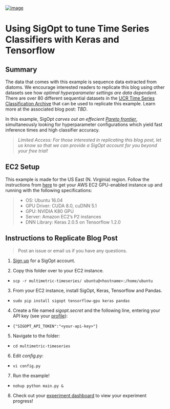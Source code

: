 [![image](https://sigopt.com/static/img/SigOpt_logo_horiz.png?raw=true)](https://sigopt.com)

# Using SigOpt to tune Time Series Classifiers with Keras and Tensorflow


## Summary

The data that comes with this example is sequence data extracted from diatoms. We encourage interested readers to replicate this blog using other datasets see how _optimal hyperparameter settings are data dependent_. There are over 80 different sequential datasets in the [UCR Time Series Classification Archive](http://www.cs.ucr.edu/~eamonn/time_series_data/) that can be used to replicate this example. Learn more at the associated blog post: _TBD_.

In this example, SigOpt _carves out an effecient [Pareto frontier](https://en.wikipedia.org/wiki/Pareto_efficiency)_, simultaneously looking for hyperparameter configurations which yield fast inference times and high classifier accuracy.

> _Limited Access: For those interested in replicating this blog post, let us know so that we can provide a SigOpt account for you beyond your free trial!_


## EC2 Setup

This example is made for the US East (N. Virginia) region. Follow the instructions from [here](../dnn-tuning-nvidia-mxnet) to get your AWS EC2 GPU-enabled instance up and running with the following specifications:

  > - OS: Ubuntu 16.04
  > - GPU Driver: CUDA 8.0, cuDNN 5.1
  > - GPU: NVIDIA K80 GPU
  > - Server: Amazon EC2’s P2 instances
  > - DNN Library: Keras 2.0.5 on Tensorflow 1.2.0

## Instructions to Replicate Blog Post

> Post an issue or email us if you have any questions.

1. [Sign up](http://sigopt.com/signup) for a SigOpt account.

2. Copy this folder over to your EC2 instance.

  - `scp -r multimetric-timeseries/ ubuntu@<hostname>:/home/ubuntu`

3. From your EC2 instance, install SigOpt, Keras, Tensorflow and Pandas.

  - `sudo pip install sigopt tensorflow-gpu keras pandas`

4. Create a file named _sigopt.secret_ and the following line, entering your API key (see your [profile](http://www.sigopt.com/user/profile)):

  - `{"SIGOPT_API_TOKEN":"<your-api-key>"}`

5. Navigate to the folder:

  - `cd multimetric-timeseries`

6. Edit _config.py_:

  - `vi config.py`

7. Run the example!

  - `nohup python main.py &`

8. Check out your [experiment dashboard](http://www.sigopt.com/experiments) to view your experiment progress!
